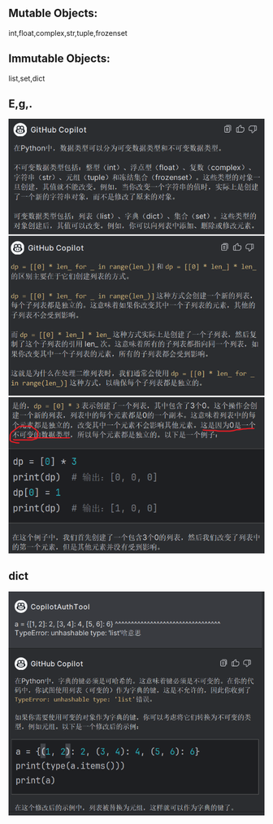 ## Mutable Objects:

int,float,complex,str,tuple,frozenset

## Immutable Objects:

list,set,dict

## E,g,.

![](assets/img_2.png)
![](assets/img_1.png)
![](assets/img.png)

## dict

![](./assets/img_3.png)